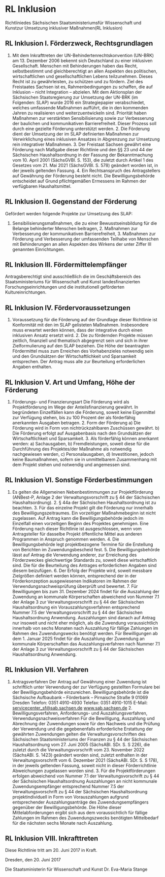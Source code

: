 # RL Inklusion

Richtliniedes Sächsischen Staatsministeriumsfür Wissenschaft und Kunstzur Umsetzung inklusiver Maßnahmen(RL Inklusion)

## RL Inklusion I.	Förderzweck, Rechtsgrundlagen

1. Mit dem Inkrafttreten der UN-Behindertenrechtskonvention (UN-BRK) am 13. Dezember 2006 bekennt sich Deutschland zu einer inklusiven Gesellschaft. Menschen mit Behinderungen haben das Recht, selbstbestimmt und gleichberechtigt an allen Aspekten des politischen, wirtschaftlichen und gesellschaftlichen Lebens teilzunehmen. Dieses Recht ist zu gewährleisten, zu schützen und zu fördern.
Ziel des Freistaates Sachsen ist es, Rahmenbedingungen zu schaffen, die auf Inklusion – nicht Integration – abzielen. Mit dem Aktionsplan der Sächsischen Staatsregierung zur Umsetzung der UN-BRK (im Folgenden: SLAP) wurde 2016 ein Strategiepapier verabschiedet, welches umfassende Maßnahmen aufführt, die in den kommenden Jahren zu realisieren und weiterzuentwickeln sind. Priorität haben Maßnahmen zur verstärkten Sensibilisierung sowie zur Verbesserung der baulichen und kommunikativen Barrierefreiheit. Dieser Prozess soll durch eine gezielte Förderung unterstützt werden. 2. Die Förderung dient der Umsetzung der im SLAP definierten Maßnahmen zur Verwirklichung eines inklusiven Ansatzes in Abgrenzung zur Umsetzung rein integrativer Maßnahmen. 3. Der Freistaat Sachsen gewährt eine Förderung nach Maßgabe dieser Richtlinie und den §§ 23 und 44 der Sächsischen Haushaltsordnung in der Fassung der Bekanntmachung vom 10. April 2001 (SächsGVBl. S. 153), die zuletzt durch Artikel 1 des Gesetzes vom 21. Mai 2021 (SächsGVBl. S. 578) geändert worden ist, in der jeweils geltenden Fassung. 4. Ein Rechtsanspruch des Antragstellers auf Gewährung der Förderung besteht nicht. Die Bewilligungsbehörde entscheidet auf Grund pflichtgemäßen Ermessens im Rahmen der verfügbaren Haushaltsmittel. 
## RL Inklusion II.	Gegenstand der Förderung

Gefördert werden folgende Projekte zur Umsetzung des SLAP:

1. Sensibilisierungsmaßnahmen, die zu einer Bewusstseinsbildung für die Belange behinderter Menschen beitragen, 2. Maßnahmen zur Verbesserung der kommunikativen Barrierefreiheit, 3. Maßnahmen zur Förderung und Verbesserung der umfassenden Teilhabe von Menschen mit Behinderungen an allen Aspekten des Wirkens der unter Ziffer III genannten Einrichtungen. 
## RL Inklusion III.	Fördermittelempfänger

Antragsberechtigt sind ausschließlich die im Geschäftsbereich des Staatsministeriums für Wissenschaft und Kunst landesfinanzierten Forschungseinrichtungen und die institutionell geförderten Kultureinrichtungen.


## RL Inklusion IV.	Fördervoraussetzungen

1. Voraussetzung für die Förderung auf der Grundlage dieser Richtlinie ist Konformität mit den im SLAP gelisteten Maßnahmen. Insbesondere muss erwartet werden können, dass der integrative durch einen inklusiven Ansatz ersetzt wird. 2. Die zu fördernden Projekte müssen zeitlich, finanziell und thematisch abgegrenzt sein und sich in ihrer Zielformulierung auf den SLAP beziehen. Die Höhe der beantragten Fördermittel muss zum Erreichen des Vorhabenzieles notwendig sein und den Grundsätzen der Wirtschaftlichkeit und Sparsamkeit entsprechen. Der Antrag muss alle zur Beurteilung erforderlichen Angaben enthalten. 
## RL Inklusion V.	Art und Umfang, Höhe der Förderung

1. Förderungs- und Finanzierungsart
Die Förderung wird als Projektförderung im Wege der Anteilsfinanzierung gewährt. In begründeten Einzelfällen kann die Förderung, soweit keine Eigenmittel zur Verfügung stehen, bis zu 100 Prozent der als förderfähig anerkannten Ausgaben betragen. 2. Form der Förderung a) Die Förderung wird in Form von nichtrückzahlbaren Zuschüssen gewährt. b) Die Förderung erfolgt auf Ausgabenbasis nach den Grundsätzen der Wirtschaftlichkeit und Sparsamkeit. 3. Als förderfähig können anerkannt werden: a) Sachausgaben, b) Fremdleistungen, soweit diese für die Durchführung des Projektes/der Maßnahme als notwendig nachgewiesen werden, c) Personalausgaben, d) Investitionen, jedoch keine Baumaßnahmen, sofern sie in unmittelbarem Zusammenhang mit dem Projekt stehen und notwendig und angemessen sind. 
## RL Inklusion VI.	Sonstige Förderbestimmungen

1. Es gelten die Allgemeinen Nebenbestimmungen zur Projektförderung (ANBest-P, Anlage 2 der Verwaltungsvorschrift zu § 44 der Sächsischen Haushaltsordnung). 2. § 44a der Sächsischen Haushaltsordnung ist zu beachten. 3. Für das einzelne Projekt gilt die Förderung nur innerhalb des Bewilligungszeitraumes.
		Ein vorzeitiger Maßnahmebeginn ist nicht zugelassen.
        Auf Antrag kann die Bewilligungsbehörde jedoch im Einzelfall einen vorzeitigen Beginn des Projektes genehmigen. Eine Förderung nach dieser Richtlinie ist ausgeschlossen, wenn vom Antragsteller für dasselbe Projekt öffentliche Mittel aus anderen Programmen in Anspruch genommen werden. 4. Die Bewilligungsbehörde legt projektbezogene Termine für die Erstellung von Berichten im Zuwendungsbescheid fest. 5. Die Bewilligungsbehörde lässt auf Antrag die Verwendung anderer, zur Erreichung des Förderzweckes gleichwertige Standards zu, soweit diese wirtschaftlich sind. Die für die Beurteilung des Antrages erforderlichen Angaben sind diesem beizufügen. 6. Der Erfolg der Projekte wird, soweit messbare Zielgrößen definiert werden können, entsprechend der in der Förderkonzeption
ausgewiesenen Indikatoren im Rahmen der Verwendungsnachweisprüfung überprüft und bewertet. 7. Für Bewilligungen bis zum 31. Dezember 2024 findet für die Auszahlung der Zuwendung an kommunale Körperschaften abweichend von Nummer 7.1 der Anlage 3 zur Verwaltungsvorschrift zu § 44 der Sächsischen Haushaltsordnung ein Vorauszahlungsverfahren entsprechend Nummer 7.5 der Verwaltungsvorschrift zu § 44 der Sächsischen Haushaltsordnung Anwendung. Auszahlungen sind danach auf Antrag nur insoweit und nicht eher möglich, als die Zuwendung voraussichtlich innerhalb von sechs Monaten nach Auszahlung für fällige Zahlungen im Rahmen des Zuwendungswecks benötigt werden. Für Bewilligungen ab dem 1. Januar 2025 findet für die Auszahlung der Zuwendung an kommunale Körperschaften das Auszahlungsverfahren nach Nummer 7.1 der Anlage 3 zur Verwaltungsvorschrift zu § 44 der Sächsischen Haushaltsordnung Anwendung. 
## RL Inklusion VII.	Verfahren

1. Antragsverfahren
Der Antrag auf Gewährung einer Zuwendung ist schriftlich unter Verwendung der zur Verfügung gestellten Formulare bei der Bewilligungsbehörde einzureichen. Bewilligungsbehörde ist die  Sächsische Aufbaubank – Förderbank –
Pirnaische Straße 9
01069 Dresden
Telefon: 0351 4910-4930
Telefax: 0351 4910-1015
E-Mail: servicecenter_sf@sab.sachsen.de
www.sab.sachsen.de 2. Bewilligungsverfahren, Anforderungs- und Auszahlungsverfahren, Verwendungsnachweisverfahren
		Für die Bewilligung, Auszahlung und Abrechnung der Zuwendungen sowie für den Nachweis und die Prüfung der Verwendung und die gegebenenfalls erforderliche Erstattung der gewährten Zuwendungen gelten die Verwaltungsvorschriften des Sächsischen Staatsministeriums der Finanzen zu § 44 der Sächsischen Haushaltsordnung vom 27. Juni 2005 (SächsABl. SDr. S. S 226), die zuletzt durch die Verwaltungsvorschrift vom 23. November 2022 (SächsABl. S. 1423) geändert worden sind, zuletzt enthalten in der Verwaltungsvorschrift vom 6. Dezember 2021 (SächsABl. SDr. S. S 178), in der jeweils geltenden Fassung, soweit nicht in dieser Förderrichtlinie Abweichungen zugelassen worden sind. 3. Für die Projektförderungen erfolgen abweichend von Nummer 7.1 der Verwaltungsvorschrift zu § 44 der Sächsischen Haushaltsordnung Auszahlungen an nicht kommunale Zuwendungsempfänger entsprechend Nummer 7.5 der Verwaltungsvorschrift zu § 44 der Sächsischen Haushaltsordnung projektindividuell in Form von Vorauszahlungen aufgrund entsprechender Auszahlungsanträge des Zuwendungsempfängers gegenüber der Bewilligungsbehörde. Die Höhe dieser Mittelabforderungen ergibt sich aus dem voraussichtlich für fällige Zahlungen im Rahmen des Zuwendungszwecks benötigten Mittelbedarf für die nächsten sechs Monate nach Auszahlung. 
## RL Inklusion VIII.	Inkrafttreten

Diese Richtlinie tritt am 20. Juni 2017 in Kraft.

Dresden, den 20. Juni 2017

Die Staatsministerin für Wissenschaft und Kunst
Dr. Eva-Maria Stange

